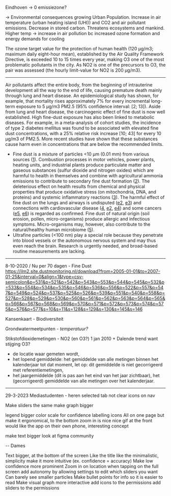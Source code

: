 Eindhoven -> 0 emissiezone?

-> Environmental consequences growing Urban Population. Increase in air temperature (urban heating island (UHI)) and CO2 and air pollutant emissions. Decrease in stored carbon. Threatens ecosystems and mankind. Higher temp -> increase in air pollution bc increased ozone formation and energy demands for cooling 

The ozone target value for the protection of human health (120 μg/m3; maximum daily eight-hour mean), established by the Air Quality Framework Directive, is exceeded 10 to 15 times every year, making O3 one of the most problematic pollutants in the city. As NO2 is one of the precursors to O3, the pair was assessed (the hourly limit-value for NO2 is 200 μg/m3).

---

Air pollutants affect the entire body, from the beginning of intrauterine development all the way to the end of life, causing premature death mainly through lung and heart disease. An epidemiological study has shown, for example, that mortality rises approximately 7% for every incremental long-term exposure to 5 µg/m3 PM2.5 (95% confidence interval: [2; 13]). Aside from lung and heart disease, the carcinogenic effect of fine dust is now well established. High fine-dust exposure has also been linked to metabolic diseases. For example, in a meta-analysis of cohort studies, the incidence of type 2 diabetes mellitus was found to be associated with elevated fine dust concentrations, with a 25% relative risk increase [10; 43] for every 10 µg/m3 of PM2.5. More recent studies have shown that these substances cause harm even in concentrations that are below the recommended limits.

-   Fine dust is a mixture of particles <10 µm (0.01 mm) from various sources ([1](https://www.ncbi.nlm.nih.gov/pmc/articles/PMC6976917/#R1)). Combustion processes in motor vehicles, power plants, heating units, and industrial plants produce particulate matter and gaseous substances (sulfur dioxide and nitrogen oxides) which are harmful to health in themselves and combine with agricultural ammonia emissions to contribute to secondary fine dust formation ([2](https://www.ncbi.nlm.nih.gov/pmc/articles/PMC6976917/#R2)). The deleterious effect on health results from chemical and physical properties that produce oxidative stress (on mitochondria, DNA, and proteins) and systemic inflammatory reactions ([3](https://www.ncbi.nlm.nih.gov/pmc/articles/PMC6976917/#R3)). The harmful effect of fine dust on the lungs and airways is undisputed ([e2](https://www.ncbi.nlm.nih.gov/pmc/articles/PMC6976917/#E2), [e3](https://www.ncbi.nlm.nih.gov/pmc/articles/PMC6976917/#E3)) and connections with cardiovascular disease ([4](https://www.ncbi.nlm.nih.gov/pmc/articles/PMC6976917/#R4), [e2](https://www.ncbi.nlm.nih.gov/pmc/articles/PMC6976917/#E2), [e4](https://www.ncbi.nlm.nih.gov/pmc/articles/PMC6976917/#E4)) and some cancers ([e5](https://www.ncbi.nlm.nih.gov/pmc/articles/PMC6976917/#E5), [e6](https://www.ncbi.nlm.nih.gov/pmc/articles/PMC6976917/#E6)) is regarded as confirmed. Fine dust of natural origin (soil erosion, pollen, micro-organisms) produce allergic and infectious symptoms. Micro-organisms may, however, also contribute to the natural/healthy human microbiome ([5](https://www.ncbi.nlm.nih.gov/pmc/articles/PMC6976917/#R5)).
-   Ultrafine particles (<100 nm) play a special role because they penetrate into blood vessels or the autonomous nervous system and may thus even reach the brain. Research is urgently needed, and broad-based routine measurements are lacking.

---
8-10-2020 / Nu per 70 dagen - Fine Dust
https://ilm2.site.dustmonitoring.nl/download?from=2005-01-01&to=2007-01-25&interval=0&align=1&type=csv-semicolon&p=531&p=521&p=542&p=543&p=553&p=544&p=545&p=532&p=533&p=554&p=534&p=535&p=546&p=536&p=556&p=522&p=557&p=547&p=549&p=524&p=537&p=525&p=526&p=539&p=551&p=540&p=558&p=527&p=528&p=529&p=530&p=560&p=561&p=562&p=563&p=564&p=565&p=566&p=567&p=568&p=569&p=570&p=571&p=572&p=573&p=574&p=575&p=576&p=577&s=10&s=11&s=128&s=129&s=130&s=145&s=146

Kansenkaart - Biodiversiteit

Grondwatermeetpunten - *temperatuur?*

Stikstofdioxidemetingen - NO2 (en O3?) 1 jan 2010 + Dalende trend want stijging O3?
- de locatie waar gemeten wordt,
-   het lopend gemiddelde: het gemiddelde van alle metingen binnen het kalenderjaar tot dat moment, let op: dit gemiddelde is niet gecorrigeerd met referentiemetingen,
-   het jaargemiddelde (dit is pas aan het eind van het jaar zichtbaar), het (gecorrigeerd) gemiddelde van alle metingen over het kalenderjaar.


-----
29-3-2023 Mediastudenten - heren
selected tab not clear
icons on nav

Make sliders the same
make graph bigger

legend bigger
color scale for confidence
labelling icons
All on one page but make it ergonomical, to the bottom
zoom in is nice
nice gif at the front
would like the app on their own phone, interesting concept

make text bigger
look at figma community

--
Dames

Text bigger, at the bottom of the screen
Like the title
like the minimalistic, simplicity
make it more intuitive (ex. confidence = accuracy)
Make low confidence more prominent
Zoom in on location when tapping on the full screen
add autonomy by allowing settings to edit which sliders you want 
Can barely see smaller particles
Make bullet points for info so it is easier to read
Make visual graph more interactive
add icons to the permissions
add sliders to the permissions
